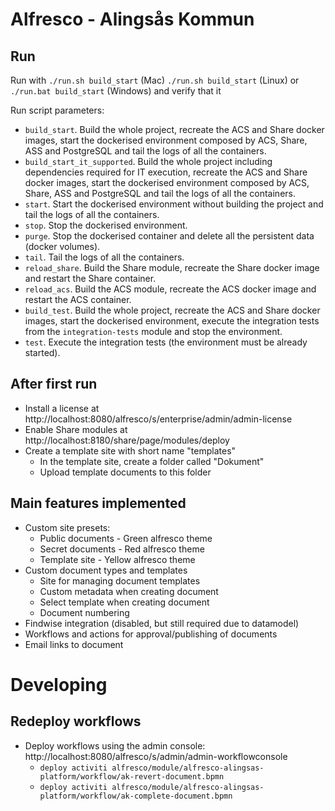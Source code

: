 # Alfresco - Alingsås Kommun

## Run
Run with `./run.sh build_start` (Mac) `./run.sh build_start` (Linux) or `./run.bat build_start` (Windows) and verify that it

Run script parameters:
 * `build_start`. Build the whole project, recreate the ACS and Share docker images, start the dockerised environment composed by ACS, Share, ASS and 
 PostgreSQL and tail the logs of all the containers.
 * `build_start_it_supported`. Build the whole project including dependencies required for IT execution, recreate the ACS and Share docker images, start the 
 dockerised environment composed by ACS, Share, ASS and PostgreSQL and tail the logs of all the containers.
 * `start`. Start the dockerised environment without building the project and tail the logs of all the containers.
 * `stop`. Stop the dockerised environment.
 * `purge`. Stop the dockerised container and delete all the persistent data (docker volumes).
 * `tail`. Tail the logs of all the containers.
 * `reload_share`. Build the Share module, recreate the Share docker image and restart the Share container.
 * `reload_acs`. Build the ACS module, recreate the ACS docker image and restart the ACS container.
 * `build_test`. Build the whole project, recreate the ACS and Share docker images, start the dockerised environment, execute the integration tests from the
 `integration-tests` module and stop the environment.
 * `test`. Execute the integration tests (the environment must be already started).

## After first run
* Install a license at http://localhost:8080/alfresco/s/enterprise/admin/admin-license
* Enable Share modules at http://localhost:8180/share/page/modules/deploy
* Create a template site with short name "templates"
  * In the template site, create a folder called "Dokument"
  * Upload template documents to this folder

## Main features implemented
* Custom site presets:
  * Public documents - Green alfresco theme
  * Secret documents - Red alfresco theme
  * Template site - Yellow alfresco theme
* Custom document types and templates
  * Site for managing document templates
  * Custom metadata when creating document
  * Select template when creating document
  * Document numbering
* Findwise integration (disabled, but still required due to datamodel)
* Workflows and actions for approval/publishing of documents
* Email links to document

# Developing

## Redeploy workflows
* Deploy workflows using the admin console: http://localhost:8080/alfresco/s/admin/admin-workflowconsole
  * ```deploy activiti alfresco/module/alfresco-alingsas-platform/workflow/ak-revert-document.bpmn```
  * ```deploy activiti alfresco/module/alfresco-alingsas-platform/workflow/ak-complete-document.bpmn```
 
